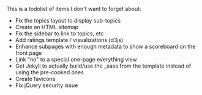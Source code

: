 This is a todolist of items I don't want to forget about:

* Fix the topics layout to display sub-topics
* Create an HTML sitemap
* Fix the sidebar to link to topics, etc
* Add ratings template / visualizations (d3js)
* Enhance subpages with enough metadata to show a scoreboard on the front page
* Link "no" to a special one-page everything view
* Get Jekyll to actually build/use the _sass from the template instead of using the pre-cooked ones
* Create favicons
* Fix jQuery security issue
